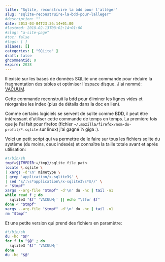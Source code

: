```yaml
---
title: "Sqlite, reconstruire la bdd pour l'alléger"
slug: "sqlite-reconstruire-la-bdd-pour-lalleger"
#description: ""
date: 2013-03-04T23:36:14+01:00
#lastmod: 2018-02-13T03:02:14+01:00
#slug: "a-site-page"
#toc: false
#tags: [ ]
aliases: []
categories: [ "SQLite" ]
draft: false
ghcommentid: 0
expire: 2038
---
```


Il existe sur les bases de données SQLite une commande pour réduire la fragmentation des tables et optimiser l'espace disque.
J'ai nommé: [VACUUM](http://sqlite.org/lang_vacuum.html).

Cette commande reconstruit la bdd pour éliminer les lignes vides et réorganise les index (plus de détails dans la doc en lien).

Comme certains logiciels se servent de sqlite comme BDD, il peut être intéressant d'utiliser cette commande de temps en temps.
La première fois que je l'ai fait pour firefox (fichier `~/.mozilla/firefox/nom-du-profil/*.sqlite` sur linux) j'ai gagné ½ giga :).

Voici un petit script qui va permettre de le faire sur tous les fichiers sqlite du système (du moins, ceux indexés) et connaître la taille totale avant et après utilisation:

```bash
#!/bin/sh
tmpf=${TMPDIR:=/tmp}/sqlite_file_path
locate \.sqlite \
| xargs -d'\n' mimetype \
| grep 'application/x-sqlite3$' \
| sed 's/:\s*application\/x-sqlite3\s*$//' \
> "$tmpf"
xargs --arg-file "$tmpf" -d'\n' du -hc | tail -n1
while read f ; do
  sqlite3 "$f" 'VACUUM;' || echo "\tfor $f"
done < "$tmpf"
xargs --arg-file "$tmpf" -d'\n' du -hc | tail -n1
rm "$tmpf"
```

Et une petite version qui prend des fichiers en paramètre:

```bash
#!/bin/sh
du -hc "$@"
for f in "$@" ; do
  sqlite3 "$f" 'VACUUM;'
done
du -hc "$@"
```
